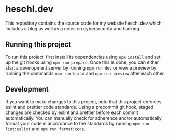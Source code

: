 # heschl.dev

This repository contains the source code for my website heschl.dev which includes a
blog as well as a notes on cybersecurity and hacking.

## Running this project

To run this project, first install its dependencies using `npm install` and set up
the git hooks using `npm run prepare`. Once this is done, you can either start a
development server by running `npm run dev` or view a preview by running the commands
`npm run build` and `npm run preview` after each other.

## Development

If you want to make changes to this project, note that this project enforces eslint
and prettier code standards. Using a precommit git hook, staged changes are checked
by eslint and prettier before each commit automatically. You can manually check for
adherence and/or automatically format your code in accordance to the standards by
running `npm run lint:eslint` and `npm run format:code`.
